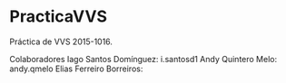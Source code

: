 # PracticaVVS

Práctica de VVS 2015-1016.

Colaboradores
  Iago Santos Domínguez: i.santosd1
  Andy Quintero Melo: andy.qmelo
  Elias Ferreiro Borreiros:
